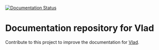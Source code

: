 [![Documentation Status](https://readthedocs.org/projects/vlad-docs/badge/?version=latest)](https://readthedocs.org/projects/vlad-docs/?badge=latest)

# Documentation repository for Vlad

Contribute to this project to improve the documentation for [Vlad](https://github.com/hashbangcode/vlad).
